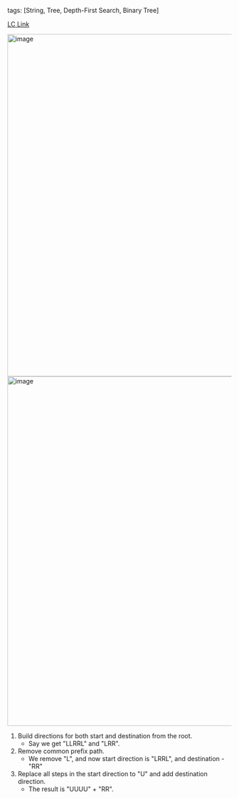 tags: [String, Tree, Depth-First Search, Binary Tree]

[LC Link](https://leetcode.cn/problems/step-by-step-directions-from-a-binary-tree-node-to-another/)


<img width="767" alt="image" src="https://user-images.githubusercontent.com/41789327/178127867-3ba842a0-2616-48d7-95f8-4634704cb316.png">
<img width="783" alt="image" src="https://user-images.githubusercontent.com/41789327/178127873-a9d55b66-3385-442e-ba5d-7b5443223b92.png">


1.  Build directions for both start and destination from the root.
    -   Say we get "LLRRL" and "LRR".
2.  Remove common prefix path.
    -   We remove "L", and now start direction is "LRRL", and destination - "RR"
3.  Replace all steps in the start direction to "U" and add destination direction.
    -   The result is "UUUU" + "RR".